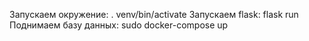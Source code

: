 Запускаем окружение: . venv/bin/activate
Запускаем flask: flask run
Поднимаем базу данных: sudo docker-compose up

